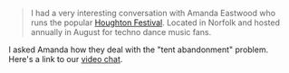 > I had a very interesting conversation with Amanda Eastwood who runs the popular [Houghton Festival](https://www.houghtonfestival.co.uk/). Located in Norfolk and hosted annually in August for techno dance music fans.

I asked Amanda how they deal with the "tent abandonment" problem. Here's a link to our [video chat](https://youtu.be/9k02q8lJW-E).
